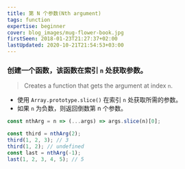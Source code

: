 ```yaml
---
title: 第 N 个参数(Nth argument)
tags: function
expertise: beginner
cover: blog_images/mug-flower-book.jpg
firstSeen: 2018-01-23T21:27:37+02:00
lastUpdated: 2020-10-21T21:54:53+03:00
---
```


### 创建一个函数，该函数在索引 `n` 处获取参数。
> Creates a function that gets the argument at index `n`.

- 使用 `Array.prototype.slice()` 在索引 `n` 处获取所需的参数。
- 如果 `n` 为负数，则返回倒数第 n 个参数。

```js
const nthArg = n => (...args) => args.slice(n)[0];
```

```js
const third = nthArg(2);
third(1, 2, 3); // 3
third(1, 2); // undefined
const last = nthArg(-1);
last(1, 2, 3, 4, 5); // 5
```
